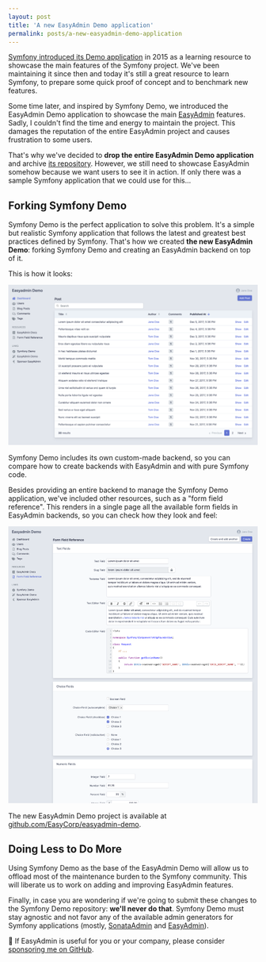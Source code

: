 ```yaml
---
layout: post
title: 'A new EasyAdmin Demo application'
permalink: posts/a-new-easyadmin-demo-application
---
```


[Symfony introduced its Demo application][1] in 2015 as a learning resource to
showcase the main features of the Symfony project. We've been maintaining it
since then and today it's still a great resource to learn Symfony, to prepare
some quick proof of concept and to benchmark new features.

Some time later, and inspired by Symfony Demo, we introduced the EasyAdmin Demo
application to showcase the main [EasyAdmin][2] features. Sadly, I couldn't
find the time and energy to maintain the project. This damages the reputation of
the entire EasyAdmin project and causes frustration to some users.

That's why we've decided to **drop the entire EasyAdmin Demo application** and
archive [its repository][3]. However, we still need to showcase EasyAdmin
somehow because we want users to see it in action. If only there was a sample
Symfony application that we could use for this...

Forking Symfony Demo
--------------------

Symfony Demo is the perfect application to solve this problem. It's a simple
but realistic Symfony application that follows the latest and greatest best
practices defined by Symfony. That's how we created **the new EasyAdmin Demo**:
forking Symfony Demo and creating an EasyAdmin backend on top of it.

This is how it looks:

![Homepage of the EasyAdmin Demo application](images/easyadmin-demo-index.png)

Symfony Demo includes its own custom-made backend, so you can compare how to
create backends with EasyAdmin and with pure Symfony code.

Besides providing an entire backend to manage the Symfony Demo application,
we've included other resources, such as a "form field reference". This renders
in a single page all the available form fields in EasyAdmin backends, so you
can check how they look and feel:

![Full reference of form fields available in EasyAdmin](images/easyadmin-demo-field-reference.png)

The new EasyAdmin Demo project is available at [github.com/EasyCorp/easyadmin-demo][4].

Doing Less to Do More
---------------------

Using Symfony Demo as the base of the EasyAdmin Demo will allow us to offload
most of the maintenance burden to the Symfony community. This will liberate us
to work on adding and improving EasyAdmin features.

Finally, in case you are wondering if we're going to submit these changes to the
Symfony Demo repository: **we'll never do that**. Symfony Demo must stay
agnostic and not favor any of the available admin generators for Symfony
applications (mostly, [SonataAdmin][5] and [EasyAdmin][2]).

<div class="message">
    👋 If EasyAdmin is useful for you or your company, please consider
    <a href="https://github.com/sponsors/javiereguiluz">sponsoring me on GitHub</a>.
</div>

[1]: https://symfony.com/blog/introducing-the-symfony-demo-application
[2]: https://github.com/EasyCorp/EasyAdminBundle/
[3]: https://github.com/javiereguiluz/easy-admin-demo
[4]: https://github.com/EasyCorp/easyadmin-demo
[5]: https://github.com/sonata-project/SonataAdminBundle
